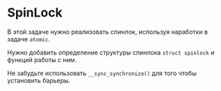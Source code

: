 # SpinLock

В этой задаче нужно реализовать спинлок, используя наработки в задаче `atomic`.

Нужно добавить определение структуры спинлока `struct spinlock` и функций работы с ним.

Не забудьте использовать `__sync_synchronize()` для того чтобы установить барьеры.
